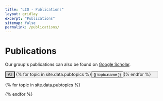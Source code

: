 ```yaml
---
title: "LIQ - Publications"
layout: gridlay
excerpt: "Publications"
sitemap: false
permalink: /publications/
---
```




# Publications

Our group's publications can also be found on [Google Scholar](https://scholar.google.be/citations?hl=en&user=vtzT0VAAAAAJ&view_op=list_works&sortby=pubdate).

<script>
function pubgroup(evt, group) {
  // Declare all variables
  var i, tabcontent, tablinks;

  // Get all elements with class="tabcontent" and hide them
  tabcontent = document.getElementsByClassName("tabcontent");
  for (i = 0; i < tabcontent.length; i++) {
    tabcontent[i].style.display = "none";
  }

  // Get all elements with class="tablinks" and remove the class "active"
  tablinks = document.getElementsByClassName("tablinks");
  for (i = 0; i < tablinks.length; i++) {
    tablinks[i].className = tablinks[i].className.replace(" active", "");
  }

  // Show the current tab, and add an "active" class to the button that opened the tab
  document.getElementById(group).style.display = "block";
  evt.currentTarget.className += " active";
}
</script>

<style>
/* Style the tab */
.tab {
  overflow: hidden;
  border: 1px solid #ccc;
  background-color: #f1f1f1;
}
>>>>>>> snd-version

/* Style the buttons that are used to open the tab content */
.tab button {
  background-color: inherit;
  float: left;
  border: none;
  outline: none;
  cursor: pointer;
  padding: 10px 20px;
  transition: 0.3s;
}

/* Change background color of buttons on hover */
.tab button:hover {
  background-color: #ddd;
}

/* Create an active/current tablink class */
.tab button.active {
  background-color: #ccc;
}

/* Style the tab content */
.tabcontent {
  display: none;
  padding: 6px 6px;
  border: 1px solid #ccc;
  border-top: none;
}

/* Remove article numbers */
ol {
  list-style-type: none;
}
</style>

<!-- Tab links -->
<div class="tab">
  <button class="tablinks active" onclick="pubgroup(event, 'all')">All</button>
  {% for topic in site.data.pubtopics %}<button class="tablinks" onclick="pubgroup(event, '{{ topic.code }}')">{{ topic.name }}</button>{% endfor %}
</div>

<!-- Tab content -->
<div id="all" class="tabcontent">
  {% bibliography %}
</div>

{% for topic in site.data.pubtopics %}
<div id="{{ topic.code }}" class="tabcontent">
  {% bibliography --query @*[topic~={{ topic.code }}]* %}
</div>
{% endfor %}

<script>document.getElementById("all").style.display = "block";</script>
